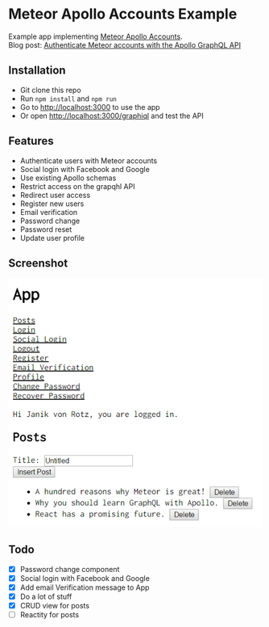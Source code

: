 # Meteor Apollo Accounts Example

Example app implementing [Meteor Apollo Accounts](https://github.com/nicolaslopezj/meteor-apollo-accounts).  
Blog post: [Authenticate Meteor accounts with the Apollo GraphQL API](https://janikvonrotz.ch/2016/11/12/authenticate-meteor-accounts-with-the-apollo-graphql-api/)  

## Installation

* Git clone this repo
* Run `npm install` and `npm run`
* Go to [http://localhost:3000](http://localhost:3000) to use the app
* Or open [http://localhost:3000/graphiql](http://localhost:3000/graphiql) and test the API

## Features

* Authenticate users with Meteor accounts
* Social login with Facebook and Google
* Use existing Apollo schemas
* Restrict access on the grapqhl API
* Redirect user access
* Register new users
* Email verification
* Password change
* Password reset
* Update user profile

## Screenshot

![](screenshot.png)

## Todo

- [x] Password change component
- [x] Social login with Facebook and Google
- [x] Add email Verification message to App
- [x] Do a lot of stuff
- [x] CRUD view for posts
- [ ] Reactity for posts
